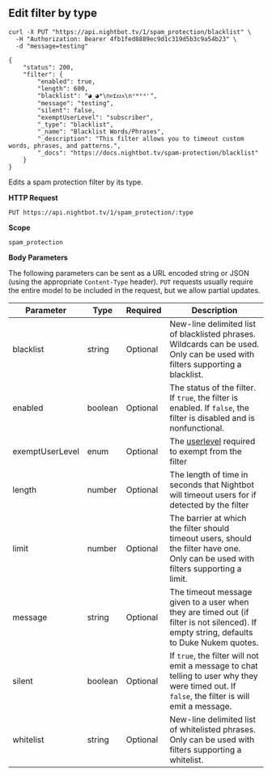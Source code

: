 ## Edit filter by type

```cURL
curl -X PUT "https://api.nightbot.tv/1/spam_protection/blacklist" \
  -H "Authorization: Bearer 4fb1fed8889ec9d1c319d5b3c9a54b23" \
  -d "message=testing"

{
    "status": 200,
    "filter": {
        "enabled": true,
        "length": 600,
        "blacklist": "◕_◕*\nᴘɪᴢᴢᴀ\nˢʷᵉᵃʳ",
        "message": "testing",
        "silent": false,
        "exemptUserLevel": "subscriber",
        "_type": "blacklist",
        "_name": "Blacklist Words/Phrases",
        "_description": "This filter allows you to timeout custom words, phrases, and patterns.",
        "_docs": "https://docs.nightbot.tv/spam-protection/blacklist"
    }
}
```

Edits a spam protection filter by its type.

**HTTP Request**

`PUT https://api.nightbot.tv/1/spam_protection/:type`

**Scope**

`spam_protection`

**Body Parameters**

The following parameters can be sent as a URL encoded string or JSON (using the appropriate `Content-Type` header). `PUT` requests usually require the entire model to be included in the request, but we allow partial updates.

<table>
	<thead>
		<tr>
			<th>Parameter</th>
			<th>Type</th>
			<th>Required</th>
			<th>Description</th>
		</tr>
	</thead>
	<tbody>
		<tr>
			<td>blacklist</td>
			<td>string</td>
			<td>Optional</td>
			<td>New-line delimited list of blacklisted phrases. Wildcards can be used. Only can be used with filters supporting a blacklist.</td>
		</tr>
		<tr>
			<td>enabled</td>
			<td>boolean</td>
			<td>Optional</td>
			<td>The status of the filter. If <code>true</code>, the filter is enabled. If <code>false</code>, the filter is disabled and is nonfunctional.</td>
		</tr>
		<tr>
			<td>exemptUserLevel</td>
			<td>enum</td>
			<td>Optional</td>
			<td>The <a href="#userlevels">userlevel</a> required to exempt from the filter</td>
		</tr>
		<tr>
			<td>length</td>
			<td>number</td>
			<td>Optional</td>
			<td>The length of time in seconds that Nightbot will timeout users for if detected by the filter</td>
		</tr>
		<tr>
			<td>limit</td>
			<td>number</td>
			<td>Optional</td>
			<td>The barrier at which the filter should timeout users, should the filter have one. Only can be used with filters supporting a limit.</td>
		</tr>
		<tr>
			<td>message</td>
			<td>string</td>
			<td>Optional</td>
			<td>The timeout message given to a user when they are timed out (if filter is not silenced). If empty string, defaults to Duke Nukem quotes.</td>
		</tr>
		<tr>
			<td>silent</td>
			<td>boolean</td>
			<td>Optional</td>
			<td>If <code>true</code>, the filter will not emit a message to chat telling to user why they were timed out. If <code>false</code>, the filter is will emit a message.</td>
		</tr>
		<tr>
			<td>whitelist</td>
			<td>string</td>
			<td>Optional</td>
			<td>New-line delimited list of whitelisted phrases. Only can be used with filters supporting a whitelist.</td>
		</tr>
	</tbody>
</table>